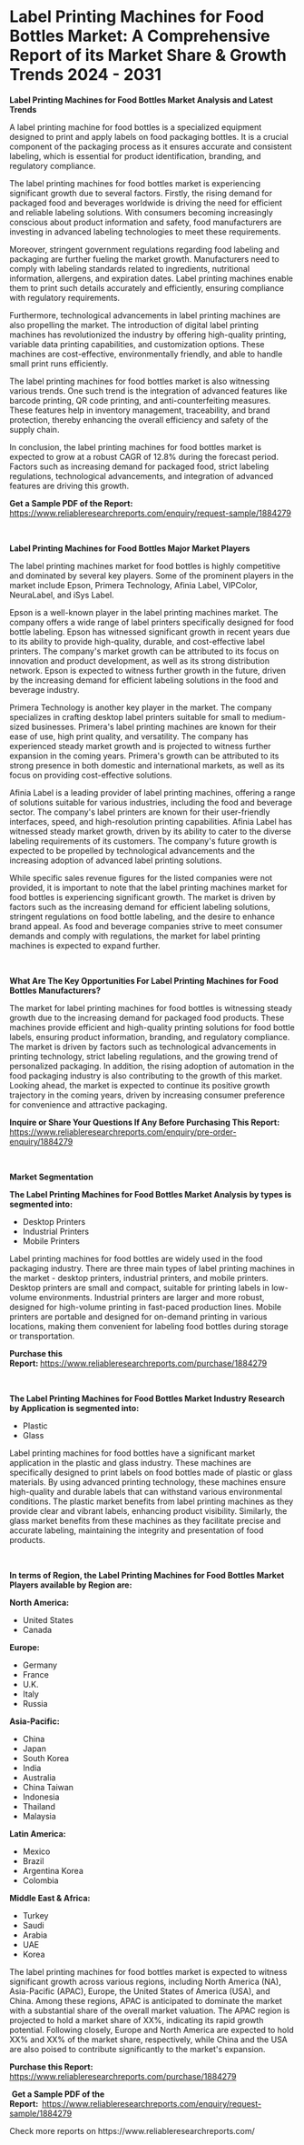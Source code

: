 <p><h1>Label Printing Machines for Food Bottles Market: A Comprehensive Report of its Market Share & Growth Trends 2024 - 2031</h1></p><p><strong>Label Printing Machines for Food Bottles Market Analysis and Latest Trends</strong></p>
<p><p>A label printing machine for food bottles is a specialized equipment designed to print and apply labels on food packaging bottles. It is a crucial component of the packaging process as it ensures accurate and consistent labeling, which is essential for product identification, branding, and regulatory compliance.</p><p>The label printing machines for food bottles market is experiencing significant growth due to several factors. Firstly, the rising demand for packaged food and beverages worldwide is driving the need for efficient and reliable labeling solutions. With consumers becoming increasingly conscious about product information and safety, food manufacturers are investing in advanced labeling technologies to meet these requirements.</p><p>Moreover, stringent government regulations regarding food labeling and packaging are further fueling the market growth. Manufacturers need to comply with labeling standards related to ingredients, nutritional information, allergens, and expiration dates. Label printing machines enable them to print such details accurately and efficiently, ensuring compliance with regulatory requirements.</p><p>Furthermore, technological advancements in label printing machines are also propelling the market. The introduction of digital label printing machines has revolutionized the industry by offering high-quality printing, variable data printing capabilities, and customization options. These machines are cost-effective, environmentally friendly, and able to handle small print runs efficiently.</p><p>The label printing machines for food bottles market is also witnessing various trends. One such trend is the integration of advanced features like barcode printing, QR code printing, and anti-counterfeiting measures. These features help in inventory management, traceability, and brand protection, thereby enhancing the overall efficiency and safety of the supply chain.</p><p>In conclusion, the label printing machines for food bottles market is expected to grow at a robust CAGR of 12.8% during the forecast period. Factors such as increasing demand for packaged food, strict labeling regulations, technological advancements, and integration of advanced features are driving this growth.</p></p>
<p><strong>Get a Sample PDF of the Report:&nbsp;</strong> <a href="https://www.reliableresearchreports.com/enquiry/request-sample/1884279">https://www.reliableresearchreports.com/enquiry/request-sample/1884279</a></p>
<p>&nbsp;</p>
<p><strong>Label Printing Machines for Food Bottles Major Market Players</strong></p>
<p><p>The label printing machines market for food bottles is highly competitive and dominated by several key players. Some of the prominent players in the market include Epson, Primera Technology, Afinia Label, VIPColor, NeuraLabel, and iSys Label.</p><p>Epson is a well-known player in the label printing machines market. The company offers a wide range of label printers specifically designed for food bottle labeling. Epson has witnessed significant growth in recent years due to its ability to provide high-quality, durable, and cost-effective label printers. The company's market growth can be attributed to its focus on innovation and product development, as well as its strong distribution network. Epson is expected to witness further growth in the future, driven by the increasing demand for efficient labeling solutions in the food and beverage industry.</p><p>Primera Technology is another key player in the market. The company specializes in crafting desktop label printers suitable for small to medium-sized businesses. Primera's label printing machines are known for their ease of use, high print quality, and versatility. The company has experienced steady market growth and is projected to witness further expansion in the coming years. Primera's growth can be attributed to its strong presence in both domestic and international markets, as well as its focus on providing cost-effective solutions.</p><p>Afinia Label is a leading provider of label printing machines, offering a range of solutions suitable for various industries, including the food and beverage sector. The company's label printers are known for their user-friendly interfaces, speed, and high-resolution printing capabilities. Afinia Label has witnessed steady market growth, driven by its ability to cater to the diverse labeling requirements of its customers. The company's future growth is expected to be propelled by technological advancements and the increasing adoption of advanced label printing solutions.</p><p>While specific sales revenue figures for the listed companies were not provided, it is important to note that the label printing machines market for food bottles is experiencing significant growth. The market is driven by factors such as the increasing demand for efficient labeling solutions, stringent regulations on food bottle labeling, and the desire to enhance brand appeal. As food and beverage companies strive to meet consumer demands and comply with regulations, the market for label printing machines is expected to expand further.</p></p>
<p>&nbsp;</p>
<p><strong>What Are The Key Opportunities For Label Printing Machines for Food Bottles Manufacturers?</strong></p>
<p><p>The market for label printing machines for food bottles is witnessing steady growth due to the increasing demand for packaged food products. These machines provide efficient and high-quality printing solutions for food bottle labels, ensuring product information, branding, and regulatory compliance. The market is driven by factors such as technological advancements in printing technology, strict labeling regulations, and the growing trend of personalized packaging. In addition, the rising adoption of automation in the food packaging industry is also contributing to the growth of this market. Looking ahead, the market is expected to continue its positive growth trajectory in the coming years, driven by increasing consumer preference for convenience and attractive packaging.</p></p>
<p><strong>Inquire or Share Your Questions If Any Before Purchasing This Report:</strong> <a href="https://www.reliableresearchreports.com/enquiry/pre-order-enquiry/1884279">https://www.reliableresearchreports.com/enquiry/pre-order-enquiry/1884279</a></p>
<p>&nbsp;</p>
<p><strong>Market Segmentation</strong></p>
<p><strong>The Label Printing Machines for Food Bottles Market Analysis by types is segmented into:</strong></p>
<p><ul><li>Desktop Printers</li><li>Industrial Printers</li><li>Mobile Printers</li></ul></p>
<p><p>Label printing machines for food bottles are widely used in the food packaging industry. There are three main types of label printing machines in the market - desktop printers, industrial printers, and mobile printers. Desktop printers are small and compact, suitable for printing labels in low-volume environments. Industrial printers are larger and more robust, designed for high-volume printing in fast-paced production lines. Mobile printers are portable and designed for on-demand printing in various locations, making them convenient for labeling food bottles during storage or transportation.</p></p>
<p><strong>Purchase this Report:&nbsp;</strong><a href="https://www.reliableresearchreports.com/purchase/1884279">https://www.reliableresearchreports.com/purchase/1884279</a></p>
<p>&nbsp;</p>
<p><strong>The Label Printing Machines for Food Bottles Market Industry Research by Application is segmented into:</strong></p>
<p><ul><li>Plastic</li><li>Glass</li></ul></p>
<p><p>Label printing machines for food bottles have a significant market application in the plastic and glass industry. These machines are specifically designed to print labels on food bottles made of plastic or glass materials. By using advanced printing technology, these machines ensure high-quality and durable labels that can withstand various environmental conditions. The plastic market benefits from label printing machines as they provide clear and vibrant labels, enhancing product visibility. Similarly, the glass market benefits from these machines as they facilitate precise and accurate labeling, maintaining the integrity and presentation of food products.</p></p>
<p>&nbsp;</p>
<p><strong>In terms of Region, the Label Printing Machines for Food Bottles Market Players available by Region are:</strong></p>
<p>
    <p> <strong> North America: </strong>
        <ul>
            <li>United States</li>
            <li>Canada</li>
        </ul>
        </p> 
    <p> <strong> Europe: </strong>
        <ul>
            <li>Germany</li>
            <li>France</li>
            <li>U.K.</li>
            <li>Italy</li>
            <li>Russia</li>
        </ul>
        </p> 
    <p> <strong> Asia-Pacific: </strong>
        <ul>
            <li>China</li>
            <li>Japan</li>
            <li>South Korea</li>
            <li>India</li>
            <li>Australia</li>
            <li>China Taiwan</li>
            <li>Indonesia</li>
            <li>Thailand</li>
            <li>Malaysia</li>
        </ul>
        </p> 
    <p> <strong> Latin America: </strong>
        <ul>
            <li>Mexico</li>
            <li>Brazil</li>
            <li>Argentina Korea</li>
            <li>Colombia</li>
        </ul>
        </p> 
    <p> <strong> Middle East & Africa: </strong>
        <ul>
            <li>Turkey</li>
            <li>Saudi</li>
            <li>Arabia</li>
            <li>UAE</li>
            <li>Korea</li>
        </ul>
    </p>
    </p>
<p><p>The label printing machines for food bottles market is expected to witness significant growth across various regions, including North America (NA), Asia-Pacific (APAC), Europe, the United States of America (USA), and China. Among these regions, APAC is anticipated to dominate the market with a substantial share of the overall market valuation. The APAC region is projected to hold a market share of XX%, indicating its rapid growth potential. Following closely, Europe and North America are expected to hold XX% and XX% of the market share, respectively, while China and the USA are also poised to contribute significantly to the market's expansion.</p></p>
<p><strong>Purchase this Report: </strong><a href="https://www.reliableresearchreports.com/purchase/1884279">https://www.reliableresearchreports.com/purchase/1884279</a></p>
<p>&nbsp;<strong>Get a Sample PDF of the Report:&nbsp;&nbsp;</strong><a href="https://www.reliableresearchreports.com/enquiry/request-sample/1884279">https://www.reliableresearchreports.com/enquiry/request-sample/1884279</a></p>
<p><strong></strong></p>
<p>Check more reports on https://www.reliableresearchreports.com/</p>